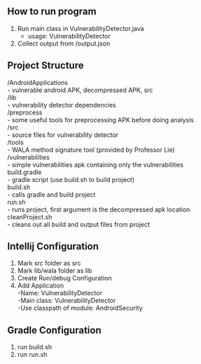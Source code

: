 ## How to run program 
1. Run main class in VulnerabilityDetector.java 
    - usage: VulnerabilityDetector <directory of extracted APK>
2. Collect output from /output.json

## Project Structure 
/AndroidApplications </br>
    - vulnerable android APK, decompressed APK, src </br>
/lib </br>
    - vulnerability detector dependencies </br>
/preprocess </br>
    - some useful tools for preprocessing APK before doing analysis </br>
/src </br>
    - source files for vulnerability detector </br>
/tools </br>
    - WALA method signature tool (provided by Professor Lie) </br>
/vulnerabilities </br>
    - simple vulnerabilities apk containing only the vulnerabilities </br>
build.gradle </br>
    - gradle script (use build.sh to build project) </br>
build.sh </br>
    - calls gradle and build project </br>
run.sh </br>
    - runs project, first argument is the decompressed apk location </br>
cleanProject.sh </br>
    - cleans out all build and output files from project </br>


## Intellij Configuration
1. Mark src folder as src
2. Mark lib/wala folder as lib
3. Create Run/debug Configuration
4. Add Application</br>
-Name: VulnerabilityDetector</br>
-Main class: VulnerabilityDetector</br>
-Use classpath of module: AndroidSecurity</br>

## Gradle Configuration 
1. run build.sh 
2. run run.sh





